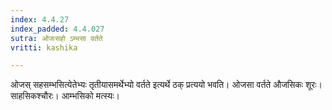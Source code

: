 ```yaml
---
index: 4.4.27
index_padded: 4.4.027
sutra: ओजःसहो ऽम्भसा वर्तते
vritti: kashika

---
```

ओजस् सहसम्भसित्येतेभ्यः तृतीयासमर्थेभ्यो वर्तते इत्यर्थे ठक् प्रत्ययो भवति। ओजसा वर्तते औजसिकः शूरः। साहसिकश्चौरः। आम्भसिको मत्स्यः।